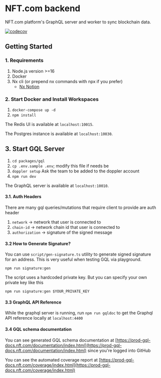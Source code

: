 # NFT.com backend

NFT.com platform's GraphQL server and worker to sync blockchain data.

[![codecov](https://codecov.io/gh/NFT-com/NFT-backend/branch/main/graph/badge.svg?token=ZD5WGF7BNS)](https://codecov.io/gh/NFT-com/NFT-backend)

## Getting Started

### 1. Requirements

1. Node.js version >=16
2. Docker
3. Nx cli (or prepend nx commands with npx if you prefer)
    - [Nx Notion](https://www.notion.so/immutableholdings/NX-Tools-c06f08c3a3c343eb889de4c15e69f823)

### 2. Start Docker and Install Workspaces

1. `docker-compose up -d`
2. `npm install`

The Redis UI is available at `localhost:10015`.

The Postgres instance is available at `localhost:10030`.

## 3. Start GQL Server

1. `cd packages/gql`
2. `cp .env.sample .env`; modify this file if needs be
3. `doppler setup`  Ask the team to be added to the doppler account
4. `npm run dev`

The GraphQL server is available at `localhost:10010`.

#### 3.1. Auth Headers

There are many gql queries/mutations that require client to provide are auth header

1. `network` -> network that user is connected to
2. `chain-id` -> network chain id that user is connected to
3. `authorization` -> signature of the signed message

#### 3.2 How to Generate Signature?

You can use `script/gen-signature.ts` utility to generate signed signature for an address.
This is very useful when testing GQL via playground.

`npm run signature:gen`

The script uses a hardcoded private key. But you can specify your own private key like this

`npm run signature:gen $YOUR_PRIVATE_KEY`

#### 3.3 GraphQL API Reference

While the graphql server is running, run `npm run gqldoc` to get the Graphql API reference locally at `localhost:4400`

#### 3.4 GQL schema documentation

You can see generated GQL schema documentation at [https://prod-gql-docs.nft.com/documentation/index.html](https://prod-gql-docs.nft.com/documentation/index.html)
since you're logged into GitHub

You can see the automated coverage report at [https://prod-gql-docs.nft.com/coverage/index.html](https://prod-gql-docs.nft.com/coverage/index.html)
